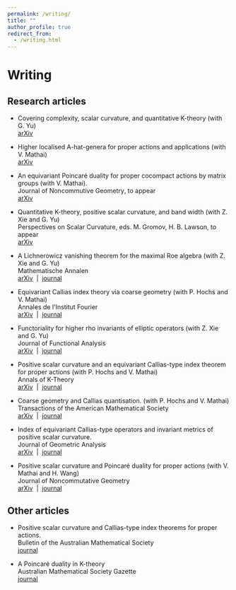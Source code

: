 ```yaml
---
permalink: /writing/
title: ""
author_profile: true
redirect_from: 
  - /writing.html
---   
```

  
# Writing

## Research articles

* Covering complexity, scalar curvature, and quantitative K-theory (with G. Yu)  
[arXiv](https://arxiv.org/abs/2203.15003)

* Higher localised A-hat-genera for proper actions and applications (with V. Mathai)  
[arXiv](https://arxiv.org/abs/2108.01838)

* An equivariant Poincaré duality for proper cocompact actions by matrix groups (with V. Mathai).   
<span style="font-weight:410">Journal of Noncommutive Geometry</span>, to appear  
[arXiv](https://arxiv.org/abs/2009.13695)

* Quantitative K-theory, positive scalar curvature, and band width (with Z. Xie and G. Yu)  
<span style="font-weight:410">Perspectives on Scalar Curvature</span>, eds. M. Gromov, H. B. Lawson, to appear    
[arXiv](https://arxiv.org/abs/2010.01749)

* A Lichnerowicz vanishing theorem for the maximal Roe algebra (with Z. Xie and G. Yu)  
<span style="font-weight:410">Mathematische Annalen</span>  
[arXiv](https://arxiv.org/abs/1905.12299) &nbsp;\|&nbsp; [journal](https://link.springer.com/article/10.1007/s00208-021-02333-0)

* Equivariant Callias index theory via coarse geometry (with P. Hochs and V. Mathai)  
<span style="font-weight:410">Annales de l'Institut Fourier</span>  
[arXiv](https://arxiv.org/abs/1902.07391) &nbsp;\|&nbsp; [journal](https://aif.centre-mersenne.org/articles/10.5802/aif.3445/)

* Functoriality for higher rho invariants of elliptic operators (with Z. Xie and G. Yu)  
<span style="font-weight:410">Journal of Functional Analysis</span>  
[arXiv](https://arxiv.org/abs/2005.01933) &nbsp;\|&nbsp; [journal](https://www.sciencedirect.com/science/article/abs/pii/S0022123621000483)

* Positive scalar curvature and an equivariant Callias-type index theorem for proper actions (with P. Hochs and V. Mathai)  
<span style="font-weight:410">Annals of K-Theory</span>  
[arXiv](https://arxiv.org/abs/2001.07336) &nbsp;\|&nbsp; [journal](https://msp.org/akt/2021/6-2/p03.xhtml)

* Coarse geometry and Callias quantisation. (with P. Hochs and V. Mathai)  
<span style="font-weight:410">Transactions of the American Mathematical Society</span>  
[arXiv](https://arxiv.org/abs/1909.11815) &nbsp;\|&nbsp; [journal](https://www.ams.org/journals/tran/2021-374-04/S0002-9947-2021-08202-1/)

* Index of equivariant Callias-type operators and invariant metrics of positive scalar curvature.  
<span style="font-weight:410">Journal of Geometric Analysis</span>  
[arXiv](https://arxiv.org/abs/1803.05558) &nbsp;\|&nbsp; [journal](https://link.springer.com/article/10.1007/s12220-019-00249-5)

* Positive scalar curvature and Poincaré duality for proper actions (with V. Mathai and H. Wang)  
<span style="font-weight:410">Journal of Noncommutative Geometry</span>  
[arXiv](https://arxiv.org/abs/1609.01404) &nbsp;\|&nbsp; [journal](https://www.ems-ph.org/journals/show_abstract.php?issn=1661-6952&vol=13&iss=4&rank=5)


## Other articles

* Positive scalar curvature and Callias-type index theorems for proper actions.  
<span style="font-weight:410">Bulletin of the Australian Mathematical Society</span>  
[journal](https://www.cambridge.org/core/journals/bulletin-of-the-australian-mathematical-society/article/positive-scalar-curvature-and-calliastype-index-theorems-for-proper-actions/E00F408F43847215516DD8296E2477D2)

* A Poincaré duality in K-theory  
<span style="font-weight:410">Australian Mathematical Society Gazette</span>  
[journal](https://www.austms.org.au/Publ/Gazette/2017/Mar17/TechGuo.pdf)
